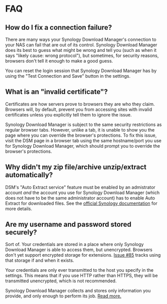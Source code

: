 # FAQ

## How do I fix a connection failure?

There are many ways your Synology Download Manager's connection to your NAS can fail that are out of its control. Synology Download Manager does its best to guess what might be wrong and tell you (such as when it says "likely cause: wrong protocol"), but sometimes, for security reasons, browsers don't tell it enough to make a good guess.

You can reset the login session that Synology Download Manager has by using the "Test Connection and Save" button in the settings.

## What is an "invalid certificate"?

Certificates are how servers prove to browsers they are who they claim. Browsers will, by default, prevent you from accessing sites with invalid certificates unless you explicitly tell them to ignore the issue.

Synology Download Manager is subject to the same security restrictions as regular browser tabs. However, unlike a tab, it is unable to show you the page where you can override the browser's protections. To fix this issue, visit the DSM page in a browser tab using the same hostname/port you use for Synology Download Manager, which should prompt you to override the browser's protections.

## Why didn't my zip file/archive unzip/extract automatically?

DSM's "Auto Extract service" feature must be enabled by an admistrator account _and_ the account you use for Synology Download Manager (which does not have to be the same administrator account) has to enable Auto Extract for downloaded files. See the [official Synology documentation](https://www.synology.com/en-global/knowledgebase/DSM/help/DownloadStation/auto_unzip) for more details.

## Are my username and password stored securely?

Sort of. Your credentials are stored in a place where only Synology Download Manager is able to access them, but unencrypted. Browsers don't yet support encrypted storage for extensions. [Issue #85](https://github.com/seansfkelley/synology-download-manager/issues/85) tracks using that storage if and when it exists.

Your credentials are only ever transmitted to the host you specify in the settings. This means that if you use HTTP rather than HTTPS, they will be transmitted unencrypted, which is not recommended.

Synology Download Manager collects and stores only information you provide, and only enough to perform its job. [Read more.](./PRIVACY.md)

